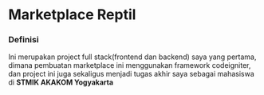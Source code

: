 <h1>Marketplace Reptil</h1>

<h3>Definisi</h3>
<p>Ini merupakan project full stack(frontend dan backend) saya yang pertama, dimana pembuatan marketplace ini menggunakan framework codeigniter, dan project ini juga sekaligus menjadi tugas akhir saya sebagai mahasiswa di <strong>STMIK AKAKOM Yogyakarta</strong></p>

